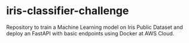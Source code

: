 # iris-classifier-challenge
Repository to train a Machine Learning model on Iris Public Dataset and deploy an FastAPI with basic endpoints using Docker at AWS Cloud.
